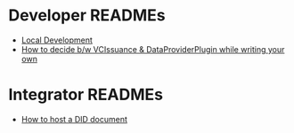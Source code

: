 # Developer READMEs

- [Local Development](./Local-Development.md)
- [How to decide b/w VCIssuance & DataProviderPlugin while writing your own](./VCIssuance-vs-DataProvider.md)

# Integrator READMEs

- [How to host a DID document](./Hosting-DID-Document.md)
